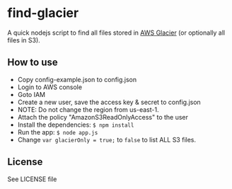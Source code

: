 # find-glacier
A quick nodejs script to find all files stored in [AWS Glacier](http://aws.amazon.com/glacier/) (or optionally all files in S3).

## How to use
* Copy config-example.json to config.json
* Login to AWS console
* Goto IAM
* Create a new user, save the access key & secret to config.json
 * NOTE: Do not change the region from us-east-1.
* Attach the policy "AmazonS3ReadOnlyAccess" to the user
* Install the dependencies: `$ npm install`
* Run the app: `$ node app.js`
* Change `var glacierOnly = true;` to `false` to list ALL S3 files.

## License
See LICENSE file
